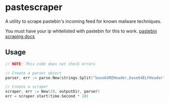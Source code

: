 # pastescraper

A utility to scrape pastebin's incoming feed for known malware techniques.

You must have your ip whitelisted with pastebin for this to work.
[pastebin scraping docs](https://pastebin.com/doc_scraping_api)

## Usage

```go
// NOTE: This code does not check errors

// Create a parser object
parser, err := parse.New(strings.Split("base64MZHeader,base64ELFHeader", ","))

// Create a scraper
scraper, err := New(20, outputDir, parser)
err = scraper.start(time.Second * 10)
```
